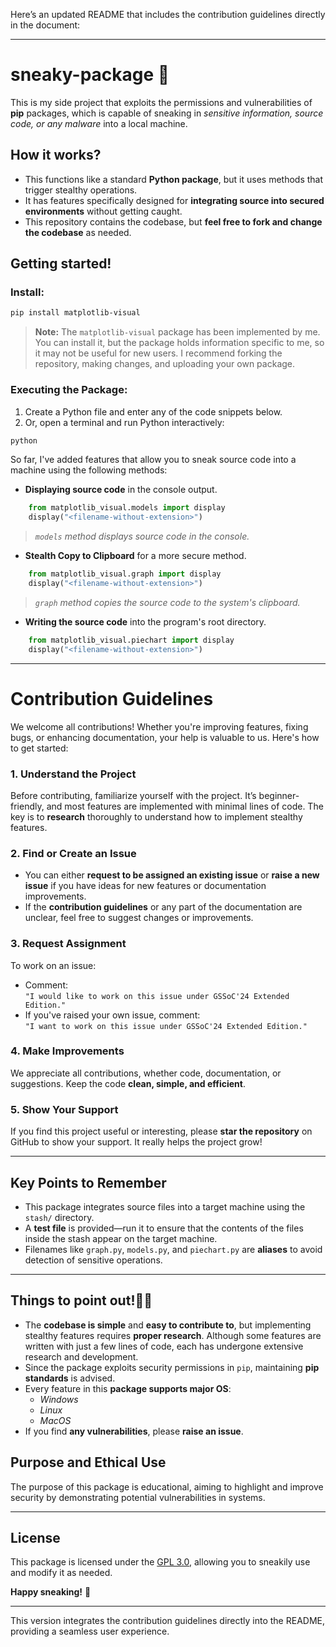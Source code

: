 Here’s an updated README that includes the contribution guidelines directly in the document:

---

# sneaky-package 🥸
This is my side project that exploits the permissions and vulnerabilities of **pip** packages, which is capable of sneaking in *sensitive information, source code, or any malware* into a local machine.

## How it works?
- This functions like a standard **Python package**, but it uses methods that trigger stealthy operations.
- It has features specifically designed for **integrating source into secured environments** without getting caught.
- This repository contains the codebase, but **feel free to fork and change the codebase** as needed.

## Getting started!

### **Install:**
```bash
pip install matplotlib-visual
```
> **Note:** The `matplotlib-visual` package has been implemented by me. You can install it, but the package holds information specific to me, so it may not be useful for new users. I recommend forking the repository, making changes, and uploading your own package.

### **Executing the Package:**
1. Create a Python file and enter any of the code snippets below.
2. Or, open a terminal and run Python interactively:
```bash
python
```

So far, I've added features that allow you to sneak source code into a machine using the following methods:
- **Displaying source code** in the console output.
```python
    from matplotlib_visual.models import display
    display("<filename-without-extension>")
```
>*`models` method displays source code in the console.*

- **Stealth Copy to Clipboard** for a more secure method.
```python
    from matplotlib_visual.graph import display
    display("<filename-without-extension>")
```
>*`graph` method copies the source code to the system's clipboard.*

- **Writing the source code** into the program's root directory.
```python
    from matplotlib_visual.piechart import display
    display("<filename-without-extension>")
```
---

# Contribution Guidelines

We welcome all contributions! Whether you're improving features, fixing bugs, or enhancing documentation, your help is valuable to us. Here's how to get started:

### 1. Understand the Project
Before contributing, familiarize yourself with the project. It’s beginner-friendly, and most features are implemented with minimal lines of code. The key is to **research** thoroughly to understand how to implement stealthy features.

### 2. Find or Create an Issue
- You can either **request to be assigned an existing issue** or **raise a new issue** if you have ideas for new features or documentation improvements.
- If the **contribution guidelines** or any part of the documentation are unclear, feel free to suggest changes or improvements.

### 3. Request Assignment
To work on an issue:
- Comment:  
  `"I would like to work on this issue under GSSoC'24 Extended Edition."`
- If you've raised your own issue, comment:  
  `"I want to work on this issue under GSSoC'24 Extended Edition."`

### 4. Make Improvements
We appreciate all contributions, whether code, documentation, or suggestions. Keep the code **clean, simple, and efficient**.

### 5. Show Your Support
If you find this project useful or interesting, please **star the repository** on GitHub to show your support. It really helps the project grow!

---

## Key Points to Remember
- This package integrates source files into a target machine using the `stash/` directory.
- A **test file** is provided—run it to ensure that the contents of the files inside the stash appear on the target machine.
- Filenames like `graph.py`, `models.py`, and `piechart.py` are **aliases** to avoid detection of sensitive operations.

---

## Things to point out!🕵️‍♂️
- The **codebase is simple** and **easy to contribute to**, but implementing stealthy features requires **proper research**. Although some features are written with just a few lines of code, each has undergone extensive research and development.
- Since the package exploits security permissions in `pip`, maintaining **pip standards** is advised.
- Every feature in this **package supports major OS**:
  - *Windows*
  - *Linux*
  - *MacOS*
- If you find **any vulnerabilities**, please **raise an issue**.

## Purpose and Ethical Use
The purpose of this package is educational, aiming to highlight and improve security by demonstrating potential vulnerabilities in systems.

---

## License
This package is licensed under the [GPL 3.0](https://www.gnu.org/licenses/gpl-3.0.en.html), allowing you to sneakily use and modify it as needed.

**Happy sneaking!** 🤫

---

This version integrates the contribution guidelines directly into the README, providing a seamless user experience.
